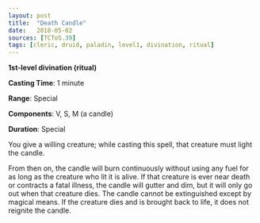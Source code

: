 ```yaml
---
layout: post
title:  "Death Candle"
date:   2018-05-02
sources: [TCToS.39]
tags: [cleric, druid, paladin, level1, divination, ritual]
---
```


**1st-level divination (ritual)**

**Casting Time**: 1 minute

**Range**: Special

**Components**: V, S, M (a candle)

**Duration**: Special

You give a willing creature; while casting this spell, that creature must light the candle.

From then on, the candle will burn continuously without using any fuel for as long as the creature who lit it is alive. If that creature is ever near death or contracts a fatal illness, the candle will gutter and dim, but it will only go out when that creature dies. The candle cannot be extinguished except by magical means. If the creature dies and is brought back to life, it does not reignite the candle.